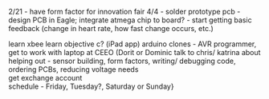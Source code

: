 2/21
	- have form factor for innovation fair 4/4
	- solder prototype pcb 
	- design PCB in Eagle; integrate atmega chip to board?
	- start getting basic feedback (change in heart rate, how fast change occurs, etc.)

learn xbee
learn objective c? (iPad app)
arduino clones - AVR programmer, get to work with laptop at CEEO (Dorit or Dominic
talk to chris/ katrina about helping out - sensor building, form factors, writing/ debugging code, ordering PCBs, reducing voltage needs\
get exchange account\
schedule - Friday, Tuesday?, Saturday or Sunday}